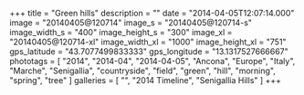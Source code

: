 +++
title = "Green hills"
description = ""
date = "2014-04-05T12:07:14.000"
image = "20140405@120714"
image_s = "20140405@120714-s"
image_width_s = "400"
image_height_s = "300"
image_xl = "20140405@120714-xl"
image_width_xl = "1000"
image_height_xl = "751"
gps_latitude = "43.7077499833333"
gps_longitude = "13.1317527666667"
phototags = [ "2014", "2014-04", "2014-04-05", "Ancona", "Europe", "Italy", "Marche", "Senigallia", "countryside", "field", "green", "hill", "morning", "spring", "tree" ]
galleries = [ "", "2014 Timeline", "Senigallia Hills" ]
+++
